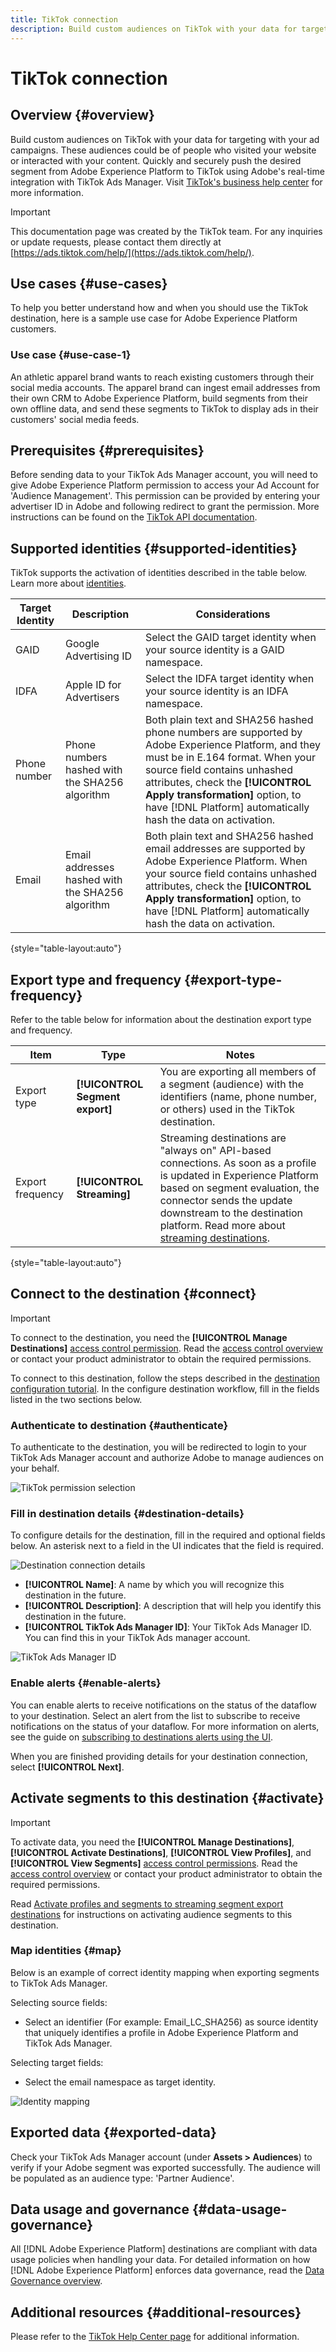 ```yaml
---
title: TikTok connection 
description: Build custom audiences on TikTok with your data for targeting with your ad campaigns. These audiences could be of people who visited your website or interacted with your content. Quickly and securely push the desired segment from Adobe Experience Platform to TikTok using Adobe's real-time integration with TikTok Ads Manager. 
---
```


# TikTok connection

## Overview {#overview}

Build custom audiences on TikTok with your data for targeting with your ad campaigns. These audiences could be of people who visited your website or interacted with your content. Quickly and securely push the desired segment from Adobe Experience Platform to TikTok using Adobe's real-time integration with TikTok Ads Manager. Visit [TikTok's business help center](https://ads.tiktok.com/help/article/audiences?lang=en) for more information. 

>[!IMPORTANT]
>
>This documentation page was created by the TikTok team. For any inquiries or update requests, please contact them directly at [https://ads.tiktok.com/help/](https://ads.tiktok.com/help/).

## Use cases {#use-cases}

To help you better understand how and when you should use the TikTok destination, here is a sample use case for Adobe Experience Platform customers. 

### Use case {#use-case-1}

An athletic apparel brand wants to reach existing customers through their social media accounts. The apparel brand can ingest email addresses from their own CRM to Adobe Experience Platform, build segments from their own offline data, and send these segments to TikTok to display ads in their customers' social media feeds.

## Prerequisites {#prerequisites}

Before sending data to your TikTok Ads Manager account, you will need to give Adobe Experience Platform permission to access your Ad Account for 'Audience Management'. This permission can be provided by entering your advertiser ID in Adobe and following redirect to grant the permission. More instructions can be found on the [TikTok API documentation](https://ads.tiktok.com/marketing_api/docs?id=1738373141733378).

## Supported identities {#supported-identities}

TikTok supports the activation of identities described in the table below. Learn more about [identities](/help/identity-service/namespaces.md).

|Target Identity|Description|Considerations|
|---|---|---|
|GAID|Google Advertising ID|Select the GAID target identity when your source identity is a GAID namespace.|
|IDFA|Apple ID for Advertisers|Select the IDFA target identity when your source identity is an IDFA namespace.|
|Phone number|Phone numbers hashed with the SHA256 algorithm|Both plain text and SHA256 hashed phone numbers are supported by Adobe Experience Platform, and they must be in E.164 format. When your source field contains unhashed attributes, check the **[!UICONTROL Apply transformation]** option, to have [!DNL Platform] automatically hash the data on activation.|
|Email|Email addresses hashed with the SHA256 algorithm|Both plain text and SHA256 hashed email addresses are supported by Adobe Experience Platform. When your source field contains unhashed attributes, check the **[!UICONTROL Apply transformation]** option, to have [!DNL Platform] automatically hash the data on activation.|

{style="table-layout:auto"}

## Export type and frequency {#export-type-frequency}

Refer to the table below for information about the destination export type and frequency.

| Item | Type | Notes |
---------|----------|---------|
| Export type | **[!UICONTROL Segment export]** | You are exporting all members of a segment (audience) with the identifiers (name, phone number, or others) used in the TikTok destination.|
| Export frequency | **[!UICONTROL Streaming]** | Streaming destinations are "always on" API-based connections. As soon as a profile is updated in Experience Platform based on segment evaluation, the connector sends the update downstream to the destination platform. Read more about [streaming destinations](/help/destinations/destination-types.md#streaming-destinations).|

{style="table-layout:auto"}

## Connect to the destination {#connect}

>[!IMPORTANT]
> 
>To connect to the destination, you need the **[!UICONTROL Manage Destinations]** [access control permission](/help/access-control/home.md#permissions). Read the [access control overview](/help/access-control/ui/overview.md) or contact your product administrator to obtain the required permissions.

To connect to this destination, follow the steps described in the [destination configuration tutorial](../../ui/connect-destination.md). In the configure destination workflow, fill in the fields listed in the two sections below.

### Authenticate to destination {#authenticate}

To authenticate to the destination, you will be redirected to login to your TikTok Ads Manager account and authorize Adobe to manage audiences on your behalf. 

![TikTok permission selection](/help/destinations/assets/catalog/social/tiktok/tiktok-authenticate-destination.png "Image of TikTok UI for selecting permissions")

### Fill in destination details {#destination-details}

To configure details for the destination, fill in the required and optional fields below. An asterisk next to a field in the UI indicates that the field is required.

![Destination connection details](/help/destinations/assets/catalog/social/tiktok/tiktok-configure-destination-details.png "Image of the Platform UI, showing destination connection details to be filled in")

*  **[!UICONTROL Name]**: A name by which you will recognize this destination in the future.
*  **[!UICONTROL Description]**: A description that will help you identify this destination in the future.
*  **[!UICONTROL TikTok Ads Manager ID]**: Your TikTok Ads Manager ID. You can find this in your TikTok Ads manager account. 

![TikTok Ads Manager ID](/help/destinations/assets/catalog/social/tiktok/tiktok-ads-manager-ID.png "Image of the TikTok Ads Manager UI, showing how to get the TikTok Ads Manager ID")

### Enable alerts {#enable-alerts}

You can enable alerts to receive notifications on the status of the dataflow to your destination. Select an alert from the list to subscribe to receive notifications on the status of your dataflow. For more information on alerts, see the guide on [subscribing to destinations alerts using the UI](../../ui/alerts.md).

When you are finished providing details for your destination connection, select **[!UICONTROL Next]**.

## Activate segments to this destination {#activate}

>[!IMPORTANT]
> 
>To activate data, you need the **[!UICONTROL Manage Destinations]**, **[!UICONTROL Activate Destinations]**, **[!UICONTROL View Profiles]**, and **[!UICONTROL View Segments]** [access control permissions](/help/access-control/home.md#permissions). Read the [access control overview](/help/access-control/ui/overview.md) or contact your product administrator to obtain the required permissions.

Read [Activate profiles and segments to streaming segment export destinations](/help/destinations/ui/activate-segment-streaming-destinations.md) for instructions on activating audience segments to this destination.

### Map identities {#map}

Below is an example of correct identity mapping when exporting segments to TikTok Ads Manager.

Selecting source fields:

* Select an identifier (For example: Email_LC_SHA256) as source identity that uniquely identifies a profile in Adobe Experience Platform and TikTok Ads Manager.

Selecting target fields:

* Select the email namespace as target identity.

![Identity mapping](/help/destinations/assets/catalog/social/tiktok/tiktok-map-identity.png "Image of the Platform UI, mapping of identities")

## Exported data {#exported-data}

Check your TikTok Ads Manager account (under **Assets > Audiences**) to verify if your Adobe segment was exported successfully. The audience will be populated as an audience type: 'Partner Audience'.

## Data usage and governance {#data-usage-governance}

All [!DNL Adobe Experience Platform] destinations are compliant with data usage policies when handling your data. For detailed information on how [!DNL Adobe Experience Platform] enforces data governance, read the [Data Governance overview](/help/data-governance/home.md).

## Additional resources {#additional-resources}

Please refer to the [TikTok Help Center page](https://ads.tiktok.com/help/article/audiences?lang=en) for additional information.
